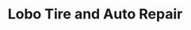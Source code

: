 ---
title: "Lobo Tire and Auto Repair"
url: /longview/lobo-tire-and-auto-repair/
shop: Autowerkstatt
---